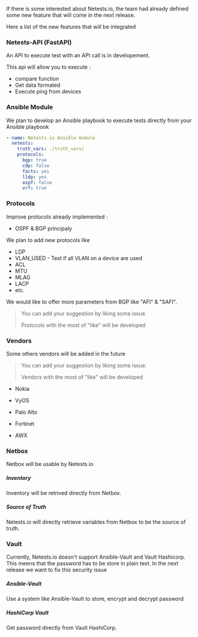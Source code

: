 If there is some interested about Netests.io, the team had already defined some new feature that will come in the next release.

Here a list of the new features that will be integrated



### Netests-API (FastAPI)

An API to execute test with an API call is in developement.

This api will allow you to execute :

* compare function
* Get data formated
* Execute ping from devices



### Ansible Module

We plan to develop an Ansible playbook to execute tests directly from your Ansible playbook

```yaml
- name: Netests.io Ansible module
  netests:
    truth_vars: ./truth_vars/
    protocols:
      bgp: true
      cdp: false
      facts: yes
      lldp: yes
      ospf: false
      vrf: true
```



### Protocols

Improve protocols already implemented :

- OSPF & BGP principaly

We plan to add new protocols like

* LDP
* VLAN_USED - Test if all VLAN on a device are used
* ACL
* MTU
* MLAG
* LACP
* etc.

We would like to offer more parameters from BGP like "AFI" & "SAFI".

> You can add your suggestion by liking some issue.
>
> Protocols with the most of "like" will be developed



### Vendors

Some others vendors will be added in the future

> You can add your suggestion by liking some issue.
>
> Vendors with the most of "like" will be developed



* Nokia
* VyOS



* Palo Alto
* Fortinet



* AWX



### Netbox

Netbox will be usable by Netests.io

##### Inventory

Inventory will be retrived directly from Netbox. 

##### Source of Truth

Netests.io will directly retrieve variables from Netbox to be the source of truth.



### Vault

Currently, Netests.io doesn't support Ansible-Vault and Vault Hashicorp. This meens that the password has to be store in plain text. In the next release we want to fix this security issue

##### Ansible-Vault

Use a system like Ansible-Vault to store, encrypt and decrypt password

##### HashiCorp Vault

Get password directly from Vault HashiCorp.